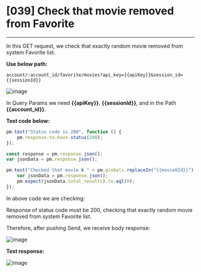 # [039] Check that movie removed from Favorite
___

In this GET request, we check that exactly random movie removed from system Favorite list.

__Use below path:__
```
account/:account_id/favorite/movies?api_key={{apiKey}}&session_id={{sessionId}}
```
![image](https://user-images.githubusercontent.com/122685448/231298454-eb16b9d1-1c8a-4730-85d5-7850b892cae0.png)

In Query Params we need __{{apiKey}}__, __{{sessionId}}__, and in the Path __{{account_id}}__.

__Test code below:__
``` js {.line-numbers}
pm.test("Status code is 200", function () {
    pm.response.to.have.status(200);
});

const response = pm.response.json();
var jsonData = pm.response.json();

pm.test("Checked that movie № " + pm.globals.replaceIn("{{movie6Id}}") + " removed from Favorite", function () {
    var jsonData = pm.response.json();
    pm.expect(jsonData.total_results).to.eql(0);
});
```

In above code we are checking:

Response of status code must be 200, checking that exactly random movie removed from system Favorite list.

Therefore, after pushing Send, we receive body response:

![image](https://user-images.githubusercontent.com/122685448/231298545-32b63931-8aff-4fc1-af91-e37e467de611.png)

__Test response:__

![image](https://user-images.githubusercontent.com/122685448/231298653-9af27704-6ecb-4d75-ab16-ceeb489a102d.png)
 
